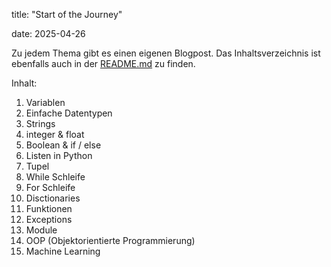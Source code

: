 title: "Start of the Journey"

date: 2025-04-26

Zu jedem Thema gibt es einen eigenen Blogpost. Das Inhaltsverzeichnis ist ebenfalls auch in der [README.md](/README.md) zu finden. 

Inhalt: 

1. Variablen
2. Einfache Datentypen
3. Strings
4. integer & float
5. Boolean & if / else
6. Listen in Python
7. Tupel
8. While Schleife
9. For Schleife
10. Disctionaries
11. Funktionen
12. Exceptions
13. Module
14. OOP (Objektorientierte Programmierung)
15. Machine Learning
